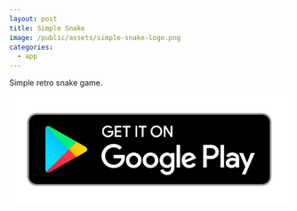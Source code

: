 ```yaml
---
layout: post
title: Simple Snake
image: /public/assets/simple-snake-logo.png
categories:
  - app
---
```


Simple retro snake game.

<a href='https://play.google.com/store/apps/details?id=com.takasoft.simplesnake'><img alt='Get it on Google Play' src='/public/assets/google-play-badge.png' class="google-play-badge"></a>
